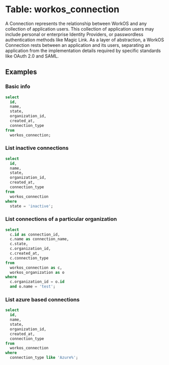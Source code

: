 # Table: workos_connection

A Connection represents the relationship between WorkOS and any collection of application users. This collection of application users may include personal or enterprise Identity Providers, or passwordless authentication methods like Magic Link. As a layer of abstraction, a WorkOS Connection rests between an application and its users, separating an application from the implementation details required by specific standards like OAuth 2.0 and SAML.

## Examples

### Basic info

```sql
select
  id,
  name,
  state,
  organization_id,
  created_at,
  connection_type
from
  workos_connection;
```

### List inactive connections

```sql
select
  id,
  name,
  state,
  organization_id,
  created_at,
  connection_type
from
  workos_connection
where
  state = 'inactive';
```

### List connections of a particular organization

```sql
select
  c.id as connection_id,
  c.name as connection_name,
  c.state,
  c.organization_id,
  c.created_at,
  c.connection_type
from
  workos_connection as c,
  workos_organization as o
where
  c.organization_id = o.id
  and o.name = 'test';
```

### List azure based connections

```sql
select
  id,
  name,
  state,
  organization_id,
  created_at,
  connection_type
from
  workos_connection
where
  connection_type like 'Azure%';
```
